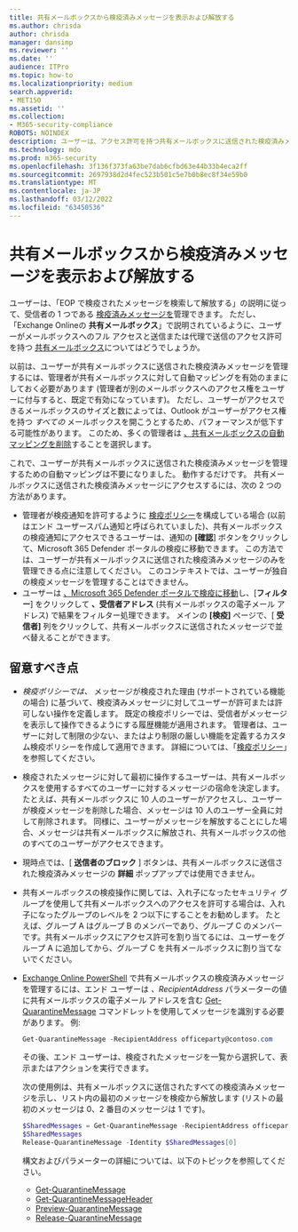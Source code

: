 ```yaml
---
title: 共有メールボックスから検疫済みメッセージを表示および解放する
ms.author: chrisda
author: chrisda
manager: dansimp
ms.reviewer: ''
ms.date: ''
audience: ITPro
ms.topic: how-to
ms.localizationpriority: medium
search.appverid:
- MET150
ms.assetid: ''
ms.collection:
- M365-security-compliance
ROBOTS: NOINDEX
description: ユーザーは、アクセス許可を持つ共有メールボックスに送信された検疫済みメッセージを表示して操作する方法について説明します。
ms.technology: mdo
ms.prod: m365-security
ms.openlocfilehash: 3f136f373fa63be7dab6cfbd63e44b33b4eca2ff
ms.sourcegitcommit: 2697938d2d4fec523b501c5e7b0b8ec8f34e59b0
ms.translationtype: MT
ms.contentlocale: ja-JP
ms.lasthandoff: 03/12/2022
ms.locfileid: "63450536"
---
```

# <a name="view-and-release-quarantined-messages-from-shared-mailboxes"></a>共有メールボックスから検疫済みメッセージを表示および解放する

ユーザーは、「EOP で検疫されたメッセージを検索して解放する」の説明に従って、受信者の 1 つである [検疫済みメッセージを](find-and-release-quarantined-messages-as-a-user.md)管理できます。 ただし、「Exchange Onlineの **共有メールボックス**」で説明されているように、ユーザーがメールボックスへのフル アクセスと送信または代理で送信のアクセス許可を持つ [共有メールボックス](/exchange/collaboration-exo/shared-mailboxes)についてはどうでしょうか。

以前は、ユーザーが共有メールボックスに送信された検疫済みメッセージを管理するには、管理者が共有メールボックスに対して自動マッピングを有効のままにしておく必要があります (管理者が別のメールボックスへのアクセス権をユーザーに付与すると、既定で有効になっています)。 ただし、ユーザーがアクセスできるメールボックスのサイズと数によっては、Outlook がユーザーがアクセス権を持つ _すべての_ メールボックスを開こうとするため、パフォーマンスが低下する可能性があります。 このため、多くの管理者は [、共有メールボックスの自動マッピングを削除](/outlook/troubleshoot/profiles-and-accounts/remove-automapping-for-shared-mailbox)することを選択します。

これで、ユーザーが共有メールボックスに送信された検疫済みメッセージを管理するための自動マッピングは不要になりました。 動作するだけです。 共有メールボックスに送信された検疫済みメッセージにアクセスするには、次の 2 つの方法があります。

- 管理者が検疫通知を許可するように [検疫ポリシー](quarantine-policies.md)を構成している場合 (以前はエンド ユーザースパム通知と呼ばられていました)、共有メールボックスの検疫通知にアクセスできるユーザーは、通知の **[確認**] ボタンをクリックして、Microsoft 365 Defender ポータルの検疫に移動できます。 この方法では、ユーザーが共有メールボックスに送信された検疫済みメッセージのみを管理できる点に注意してください。 このコンテキストでは、ユーザーが独自の検疫メッセージを管理することはできません。
- ユーザーは [、Microsoft 365 Defender ポータルで検疫に移動](find-and-release-quarantined-messages-as-a-user.md)し、[**フィルター**] をクリックして **、受信者アドレス** (共有メールボックスの電子メール アドレス) で結果をフィルター処理できます。 メインの **[検疫]** ページで、[ **受信者]** 列をクリックして、共有メールボックスに送信されたメッセージで並べ替えることができます。

## <a name="things-to-keep-in-mind"></a>留意すべき点

- _検疫ポリシーでは、_ メッセージが検疫された理由 (サポートされている機能の場合) に基づいて、検疫済みメッセージに対してユーザーが許可または許可しない操作を定義します。 既定の検疫ポリシーでは、受信者がメッセージを表示して操作できるようにする履歴機能が適用されます。 管理者は、ユーザーに対して制限の少ない、またはより制限の厳しい機能を定義するカスタム検疫ポリシーを作成して適用できます。 詳細については、「[検疫ポリシー](quarantine-policies.md)」を参照してください。

- 検疫されたメッセージに対して最初に操作するユーザーは、共有メールボックスを使用するすべてのユーザーに対するメッセージの宿命を決定します。 たとえば、共有メールボックスに 10 人のユーザーがアクセスし、ユーザーが検疫メッセージを削除した場合、メッセージは 10 人のユーザー全員に対して削除されます。 同様に、ユーザーがメッセージを解放することにした場合、メッセージは共有メールボックスに解放され、共有メールボックスの他のすべてのユーザーがアクセスできます。

- 現時点では、[ **送信者のブロック** ] ボタンは、共有メールボックスに送信された検疫済みメッセージの **詳細** ポップアップでは使用できません。

- 共有メールボックスの検疫操作に関しては、入れ子になったセキュリティ グループを使用して共有メールボックスへのアクセスを許可する場合は、入れ子になったグループのレベルを 2 つ以下にすることをお勧めします。 たとえば、グループ A はグループ B のメンバーであり、グループ C のメンバーです。共有メールボックスにアクセス許可を割り当てるには、ユーザーをグループ A に追加してから、グループ C を共有メールボックスに割り当てないでください。  

- [Exchange Online PowerShell](/powershell/exchange/connect-to-exchange-online-powershell) で共有メールボックスの検疫済みメッセージを管理するには、エンド ユーザーは _、RecipientAddress_ パラメーターの値に共有メールボックスの電子メール アドレスを含む [Get-QuarantineMessage](/powershell/module/exchange/get-quarantinemessage) コマンドレットを使用してメッセージを識別する必要があります。 例:

  ```powershell
  Get-QuarantineMessage -RecipientAddress officeparty@contoso.com
  ```

  その後、エンド ユーザーは、検疫されたメッセージを一覧から選択して、表示またはアクションを実行できます。

  次の使用例は、共有メールボックスに送信されたすべての検疫済みメッセージを示し、リスト内の最初のメッセージを検疫から解放します (リストの最初のメッセージは 0、2 番目のメッセージは 1 です)。

  ```powershell
  $SharedMessages = Get-QuarantineMessage -RecipientAddress officeparty@contoso.com | select -ExpandProperty Identity
  $SharedMessages
  Release-QuarantineMessage -Identity $SharedMessages[0]
  ```

  構文およびパラメーターの詳細については、以下のトピックを参照してください。

  - [Get-QuarantineMessage](/powershell/module/exchange/get-quarantinemessage)
  - [Get-QuarantineMessageHeader](/powershell/module/exchange/get-quarantinemessageheader)
  - [Preview-QuarantineMessage](/powershell/module/exchange/preview-quarantinemessage)
  - [Release-QuarantineMessage](/powershell/module/exchange/release-quarantinemessage)
